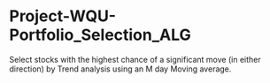 # Project-WQU-Portfolio_Selection_ALG
Select stocks with the highest chance of a significant move (in either direction)  by Trend analysis using an M day Moving average.

